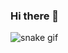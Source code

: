 ### Hi there 👋

![snake gif](https://github.com/DevOtavioAlves/DevOtavioAlves/blob/output/github-contribution-grid-snake.svg)
